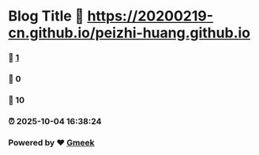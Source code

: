 # Blog Title :link: https://20200219-cn.github.io/peizhi-huang.github.io 
### :page_facing_up: [1](https://20200219-cn.github.io/peizhi-huang.github.io/tag.html) 
### :speech_balloon: 0 
### :hibiscus: 10 
### :alarm_clock: 2025-10-04 16:38:24 
### Powered by :heart: [Gmeek](https://github.com/Meekdai/Gmeek)
